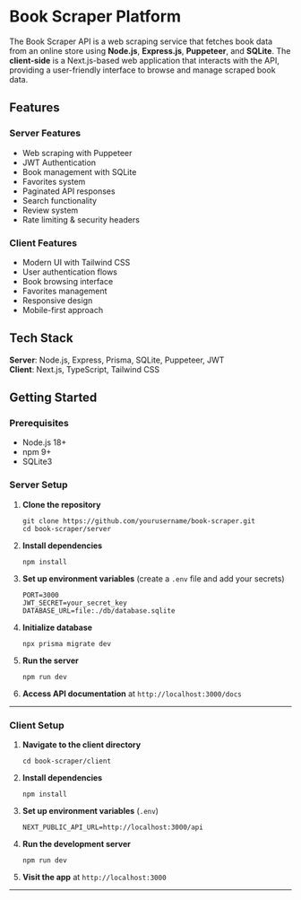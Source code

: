 # Book Scraper Platform

The Book Scraper API is a web scraping service that fetches book data from an online store using **Node.js**, **Express.js**, **Puppeteer**, and **SQLite**. The **client-side** is a Next.js-based web application that interacts with the API, providing a user-friendly interface to browse and manage scraped book data.

## Features

### Server Features

- Web scraping with Puppeteer
- JWT Authentication
- Book management with SQLite
- Favorites system
- Paginated API responses
- Search functionality
- Review system
- Rate limiting & security headers

### Client Features

- Modern UI with Tailwind CSS
- User authentication flows
- Book browsing interface
- Favorites management
- Responsive design
- Mobile-first approach

## Tech Stack

**Server**: Node.js, Express, Prisma, SQLite, Puppeteer, JWT  
 **Client**: Next.js, TypeScript, Tailwind CSS

## Getting Started

### Prerequisites

- Node.js 18+
- npm 9+
- SQLite3

### Server Setup

1.  **Clone the repository**

    ```
    git clone https://github.com/yourusername/book-scraper.git
    cd book-scraper/server
    ```

2.  **Install dependencies**

    ```
    npm install
    ```

3.  **Set up environment variables** (create a `.env` file and add your secrets)

    ```
    PORT=3000
    JWT_SECRET=your_secret_key
    DATABASE_URL=file:./db/database.sqlite
    ```

4.  **Initialize database**

    ```
    npx prisma migrate dev
    ```

5.  **Run the server**

    ```
    npm run dev
    ```

6.  **Access API documentation** at `http://localhost:3000/docs`

---

### Client Setup

1.  **Navigate to the client directory**

    ```
    cd book-scraper/client
    ```

2.  **Install dependencies**

    ```
    npm install
    ```

3.  **Set up environment variables** (`.env`)

    ```
    NEXT_PUBLIC_API_URL=http://localhost:3000/api
    ```

4.  **Run the development server**

    ```
    npm run dev
    ```

5.  **Visit the app** at `http://localhost:3000`

---
